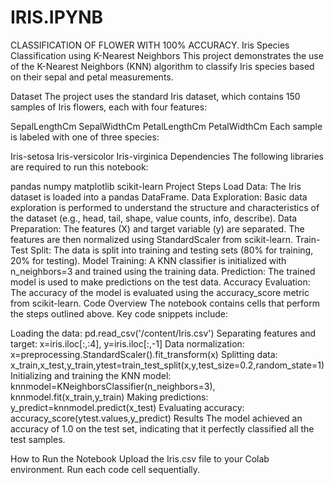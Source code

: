 # IRIS.IPYNB
CLASSIFICATION OF FLOWER WITH 100% ACCURACY.
Iris Species Classification using K-Nearest Neighbors
This project demonstrates the use of the K-Nearest Neighbors (KNN) algorithm to classify Iris species based on their sepal and petal measurements.

Dataset
The project uses the standard Iris dataset, which contains 150 samples of Iris flowers, each with four features:

SepalLengthCm
SepalWidthCm
PetalLengthCm
PetalWidthCm
Each sample is labeled with one of three species:

Iris-setosa
Iris-versicolor
Iris-virginica
Dependencies
The following libraries are required to run this notebook:

pandas
numpy
matplotlib
scikit-learn
Project Steps
Load Data: The Iris dataset is loaded into a pandas DataFrame.
Data Exploration: Basic data exploration is performed to understand the structure and characteristics of the dataset (e.g., head, tail, shape, value counts, info, describe).
Data Preparation: The features (X) and target variable (y) are separated. The features are then normalized using StandardScaler from scikit-learn.
Train-Test Split: The data is split into training and testing sets (80% for training, 20% for testing).
Model Training: A KNN classifier is initialized with n_neighbors=3 and trained using the training data.
Prediction: The trained model is used to make predictions on the test data.
Accuracy Evaluation: The accuracy of the model is evaluated using the accuracy_score metric from scikit-learn.
Code Overview
The notebook contains cells that perform the steps outlined above. Key code snippets include:

Loading the data: pd.read_csv('/content/Iris.csv')
Separating features and target: x=iris.iloc[:,:4], y=iris.iloc[:,-1]
Data normalization: x=preprocessing.StandardScaler().fit_transform(x)
Splitting data: x_train,x_test,y_train,ytest=train_test_split(x,y,test_size=0.2,random_state=1)
Initializing and training the KNN model: knnmodel=KNeighborsClassifier(n_neighbors=3), knnmodel.fit(x_train,y_train)
Making predictions: y_predict=knnmodel.predict(x_test)
Evaluating accuracy: accuracy_score(ytest.values,y_predict)
Results
The model achieved an accuracy of 1.0 on the test set, indicating that it perfectly classified all the test samples.

How to Run the Notebook
Upload the Iris.csv file to your Colab environment.
Run each code cell sequentially.

